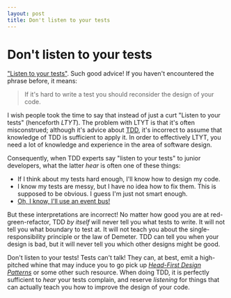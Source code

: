 ```yaml
---
layout: post
title: Don't listen to your tests
---
```


# Don't listen to your tests

["Listen to your tests"](http://chimera.labs.oreilly.com/books/1234000000754/ch19.html#_listen_to_your_tests_ugly_tests_signal_a_need_to_refactor). Such good advice! If you haven't encountered the phrase before, it means:

> If it's hard to write a test you should reconsider the design of your code.

I wish people took the time to say that instead of just a curt "Listen to your tests" (henceforth _LTYT_). The problem with LTYT is that it's often misconstrued; although it's advice about [TDD](http://wiki.c2.com/?TestDrivenDevelopment), it's incorrect to assume that knowledge of TDD is sufficient to apply it. In order to effectively LTYT, you need a lot of knowledge and experience in the area of software design.

Consequently, when TDD experts say "listen to your tests" to junior developers, what the latter *hear* is often one of these things:

- If I think about my tests hard enough, I'll know how to design my code.
- I know my tests are messy, but I have no idea how to fix them. This is supposed to be obvious. I guess I'm just not smart enough.
- [Oh, I know, I'll use an event bus!](https://grysz.com/2015/11/05/listen-to-your-tests-a-real-example/)

But these interpretations are incorrect! No matter how good you are at red-green-refactor, TDD *by itself* will never tell you what tests to write. It will not tell you what boundary to test at. It will not teach you about the single-responsibility principle or the law of Demeter. TDD can tell you when your design is bad, but it will never tell you which other designs might be good.

Don't listen to your tests! Tests can't talk! They can, at best, emit a high-pitched whine that may induce you to go pick up [_Head-First Design Patterns_](http://shop.oreilly.com/product/9780596007126.do) or some other such resource. When doing TDD, it is perfectly sufficient to *hear* your tests complain, and reserve *listening* for things that can actually teach you how to improve the design of your code.
